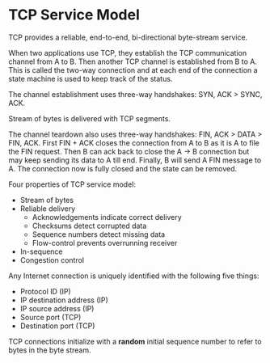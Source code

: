 # TCP Service Model

TCP provides a reliable, end-to-end, bi-directional byte-stream service.

When two applications use TCP, they establish the TCP communication channel from A to B. Then another TCP channel is established from B to A. This is called the two-way connection and at each end of the connection a state machine is used to keep track of the status.

The channel establishment uses three-way handshakes: SYN, ACK > SYNC, ACK.

Stream of bytes is delivered with TCP segments.

The channel teardown also uses three-way handshakes: FIN, ACK > DATA > FIN, ACK. First FIN + ACK closes the connection from A to B as it is A to file the FIN request. Then B can ack back to close the A -> B connection but may keep sending its data to A till end. Finally, B will send A FIN message to A. The connection now is fully closed and the state can be removed.

Four properties of TCP service model:
* Stream of bytes
* Reliable delivery
  * Acknowledgements indicate correct delivery
  * Checksums detect corrupted data
  * Sequence numbers detect missing data
  * Flow-control prevents overrunning receiver
* In-sequence
* Congestion control

Any Internet connection is uniquely identified with the following five things:
* Protocol ID (IP)
* IP destination address (IP)
* IP source address (IP)
* Source port (TCP)
* Destination port (TCP)


TCP connections initialize with a **random** initial sequence number to refer to bytes in the byte stream.
